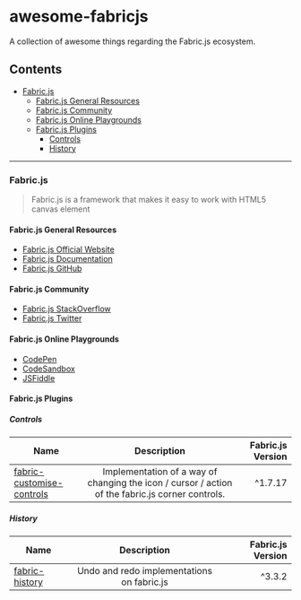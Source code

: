 # awesome-fabricjs

A collection of awesome things regarding the Fabric.js ecosystem.

## Contents

-   [Fabric.js](#Fabric.js)
    -   [Fabric.js General Resources](#Fabric.js-general-resources)
    -   [Fabric.js Community](#Fabric.js-community)
    -   [Fabric.js Online Playgrounds](#Fabric.js-online-playgrounds)
    -   [Fabric.js Plugins](#Fabric.js-plugins)
        -   [Controls](#controls)
        -   [History](#history)

---

### Fabric.js

> Fabric.js is a framework that makes it easy to work with HTML5 canvas element

#### Fabric.js General Resources

-   [Fabric.js Official Website](http://fabricjs.com/)
-   [Fabric.js Documentation](http://fabricjs.com/docs/)
-   [Fabric.js GitHub](https://github.com/fabricjs)

#### Fabric.js Community

-   [Fabric.js StackOverflow](https://stackoverflow.com/questions/tagged/fabricjs)
-   [Fabric.js Twitter](https://twitter.com/fabricjs)

#### Fabric.js Online Playgrounds

-   [CodePen](https://codepen.io/)
-   [CodeSandbox](https://codesandbox.io/s/new)
-   [JSFiddle](https://jsfiddle.net/)

#### Fabric.js Plugins

##### Controls

| Name | Description | Fabric.js Version |
| --- | :-: | --: |
| [fabric-customise-controls](https://www.npmjs.com/package/fabric-customise-controls) | Implementation of a way of changing the icon / cursor / action of the fabric.js corner controls. | ^1.7.17 |

##### History

| Name                                                       |                Description                 | Fabric.js Version |
| ---------------------------------------------------------- | :----------------------------------------: | ----------------: |
| [fabric-history](https://github.com/lyzerk/fabric-history) | Undo and redo implementations on fabric.js |            ^3.3.2 |
